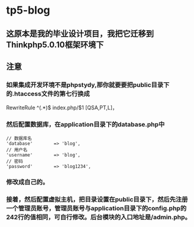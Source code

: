 # tp5-blog
## 这原本是我的毕业设计项目，我把它迁移到Thinkphp5.0.10框架环境下

## 注意

### 如果集成开发环境不是phpstydy,那你就要要把public目录下的.htaccess文件的第七行换成

  RewriteRule ^(.*)$ index.php/$1 [QSA,PT,L]，

### 然后配置数据库，在application目录下的database.php中

    // 数据库名
    'database'        => 'blog',
    // 用户名
    'username'        => 'blog',
    // 密码
    'password'        => 'blog1234',

### 修改成自己的。

### 接着，然后配置虚拟主机，把目录设置在public目录下，然后先注册一个管理员账号，管理员账号与application目录下的config.php的242行的值相同，可自行修改。后台模块的入口地址是/admin.php。

